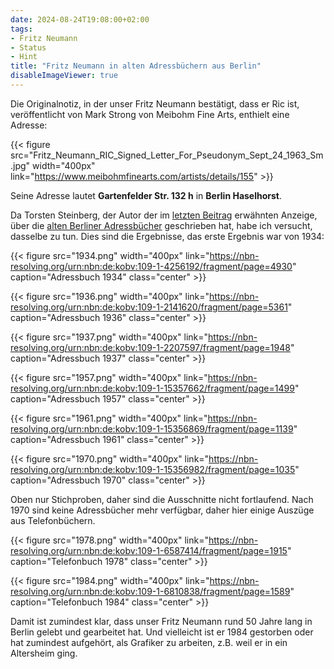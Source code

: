 ```yaml
---
date: 2024-08-24T19:08:00+02:00
tags:
- Fritz Neumann
- Status
- Hint
title: "Fritz Neumann in alten Adressbüchern aus Berlin"
disableImageViewer: true
---
```


Die Originalnotiz, in der unser Fritz Neumann bestätigt, dass er Ric ist, veröffentlicht von Mark Strong von Meibohm Fine Arts, enthielt eine Adresse:

{{< figure src="Fritz_Neumann_RIC_Signed_Letter_For_Pseudonym_Sept_24_1963_Sm.jpg" width="400px" link="https://www.meibohmfinearts.com/artists/details/155" >}}

Seine Adresse lautet **Gartenfelder Str. 132 h** in **Berlin Haselhorst**.

Da Torsten Steinberg, der Autor der im [letzten Beitrag](/de/post/fritz-neumann-watercolour-paintings/) erwähnten Anzeige, über die [alten Berliner Adressbücher](https://digital.zlb.de/viewer/berliner-adressbuecher/) geschrieben hat, habe ich versucht, dasselbe zu tun. Dies sind die Ergebnisse, das erste Ergebnis war von 1934:

{{< figure src="1934.png" width="400px" link="https://nbn-resolving.org/urn:nbn:de:kobv:109-1-4256192/fragment/page=4930" caption="Adressbuch 1934" class="center" >}}

{{< figure src="1936.png" width="400px" link="https://nbn-resolving.org/urn:nbn:de:kobv:109-1-2141620/fragment/page=5361" caption="Adressbuch 1936" class="center" >}}

{{< figure src="1937.png" width="400px" link="https://nbn-resolving.org/urn:nbn:de:kobv:109-1-2207597/fragment/page=1948" caption="Adressbuch 1937" class="center" >}}

{{< figure src="1957.png" width="400px" link="https://nbn-resolving.org/urn:nbn:de:kobv:109-1-15357662/fragment/page=1499" caption="Adressbuch 1957" class="center" >}}

{{< figure src="1961.png" width="400px" link="https://nbn-resolving.org/urn:nbn:de:kobv:109-1-15356869/fragment/page=1139" caption="Adressbuch 1961" class="center" >}}

{{< figure src="1970.png" width="400px" link="https://nbn-resolving.org/urn:nbn:de:kobv:109-1-15356982/fragment/page=1035" caption="Adressbuch 1970" class="center" >}}

Oben nur Stichproben, daher sind die Ausschnitte nicht fortlaufend. Nach 1970 sind keine Adressbücher mehr verfügbar, daher hier einige Auszüge aus Telefonbüchern.

{{< figure src="1978.png" width="400px" link="https://nbn-resolving.org/urn:nbn:de:kobv:109-1-6587414/fragment/page=1915" caption="Telefonbuch 1978" class="center" >}}

{{< figure src="1984.png" width="400px" link="https://nbn-resolving.org/urn:nbn:de:kobv:109-1-6810838/fragment/page=1589" caption="Telefonbuch 1984" class="center" >}}

Damit ist zumindest klar, dass unser Fritz Neumann rund 50 Jahre lang in Berlin gelebt und gearbeitet hat. Und vielleicht ist er 1984 gestorben oder hat zumindest aufgehört, als Grafiker zu arbeiten, z.B. weil er in ein Altersheim ging.

